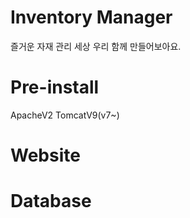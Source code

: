 # Inventory Manager

즐거운 자재 관리 세상 우리 함께 만들어보아요.

# Pre-install
ApacheV2
TomcatV9(v7~)

# Website


# Database
